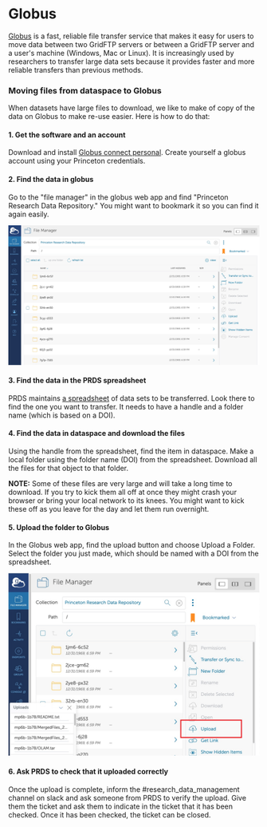 # Globus

[Globus](https://www.globus.org/data-transfer) is a fast, reliable file transfer service that makes it easy for users to move data between two GridFTP servers or between a GridFTP server and a user's machine (Windows, Mac or Linux). It is increasingly used by researchers to transfer large data sets because it provides faster and more reliable transfers than previous methods.

### Moving files from dataspace to Globus

When datasets have large files to download, we like to make of copy of the data on Globus to make re-use easier. Here is how to do that:

#### 1. Get the software and an account
Download and install [Globus connect personal](https://www.globus.org/globus-connect-personal). Create yourself a globus account using your Princeton credentials. 

#### 2. Find the data in globus
Go to the "file manager" in the globus web app and find "Princeton Research Data Repository." You might want to bookmark it so you can find it again easily. 

![Princeton Research Data Repository endpoint in globus](images/globus_data.jpg "Princeton Research Data Repository endpoint in globus")

#### 3. Find the data in the PRDS spreadsheet

PRDS maintains [a spreadsheet](https://docs.google.com/spreadsheets/d/1etA_6llJT_H8F_Pe5UmtyP7cXRlUdiBvEqtIBgrYY2A/edit#gid=0) of data sets to be transferred. Look there to find the one you want to transfer. It needs to have a handle and a folder name (which is based on a DOI).

#### 4. Find the data in dataspace and download the files

Using the handle from the spreadsheet, find the item in dataspace. Make a local folder using the folder name (DOI) from the spreadsheet. Download all the files for that object to that folder. 

**NOTE:** Some of these files are very large and will take a long time to download. If you try to kick them all off at once they might crash your browser or bring your local network to its knees. You might want to kick these off as you leave for the day and let them run overnight.

#### 5. Upload the folder to Globus

In the Globus web app, find the upload button and choose Upload a Folder. Select the folder you just made, which should be named with a DOI from the spreadsheet.

![Globus upload](images/globus_upload.jpg "Princeton Research Data Repository upload")

#### 6. Ask PRDS to check that it uploaded correctly

Once the upload is complete, inform the #research_data_management channel on slack and ask someone from PRDS to verify the upload. Give them the ticket and ask them to indicate in the ticket that it has been checked. Once it has been checked, the ticket can be closed. 
